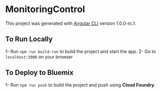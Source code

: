 # MonitoringControl

This project was generated with [Angular CLI](https://github.com/angular/angular-cli) version 1.0.0-rc.1.

## To Run Locally

1- Run `npm run build-run` to build the project and start the app.
2- Go to `localhost:3000` on your browser

## To Deploy to Bluemix

1- Run `npm run push` to build the project and push using **Cloud Foundry**.
